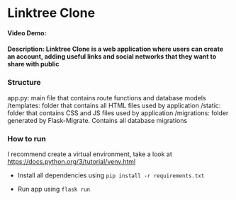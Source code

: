 # Linktree Clone

#### Video Demo:  <URL HERE>

#### Description: Linktree Clone is a web application where users can create an account, adding useful links and social networks that they want to share with public

### Structure

app.py: main file that contains route functions and database models
/templates: folder that contains all HTML files used by application
/static: folder that contains CSS and JS files used by application
/migrations: folder generated by Flask-Migrate. Contains all database migrations

### How to run

I recommend create a virtual environment, take a look at https://docs.python.org/3/tutorial/venv.html

- Install all dependencies using `pip install -r requirements.txt`

- Run app using `flask run`
